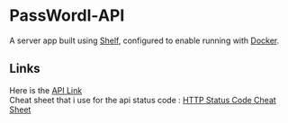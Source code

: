 # PassWordl-API

A server app built using [Shelf](https://pub.dev/packages/shelf),
configured to enable running with [Docker](https://www.docker.com/).

## Links

Here is the [API Link](https://codefirst.iut.uca.fr/containers/passworld-api-remiarnal/)  
Cheat sheet that i use for the api status code : [HTTP Status Code Cheat Sheet](https://www.websiterating.com/resources/http-status-codes-cheat-sheet/)

